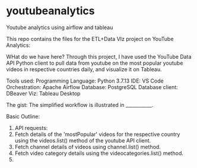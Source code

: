 # youtubeanalytics
 Youtube analytics using airflow and tableau

 This repo contains the files for the ETL+Data VIz project on YouTube Analytics:

WHat do we have here?
Through this project, I have used the YouTube Data API Python client to pull data from youtube on the most popular youtube videos in respective countries daily, and visualize it on Tableau.

Tools used:
Programming Language: Python 3.7.13
IDE: VS Code
Orchestration: Apache Airflow
Database: PostgreSQL
Database client: DBeaver
Viz: Tableau Desktop

The gist:
The simplified workflow is illustrated in ___________. 

Basic Outline:

1. API requests:
1. Fetch details of the 'mostPopular' videos for the respective country using the videos.list() method of the youtube API client.
2. Fetch channel details of videos using channel.list() method.
3. Fetch video category details using the videocategories.list() method.
2. 
